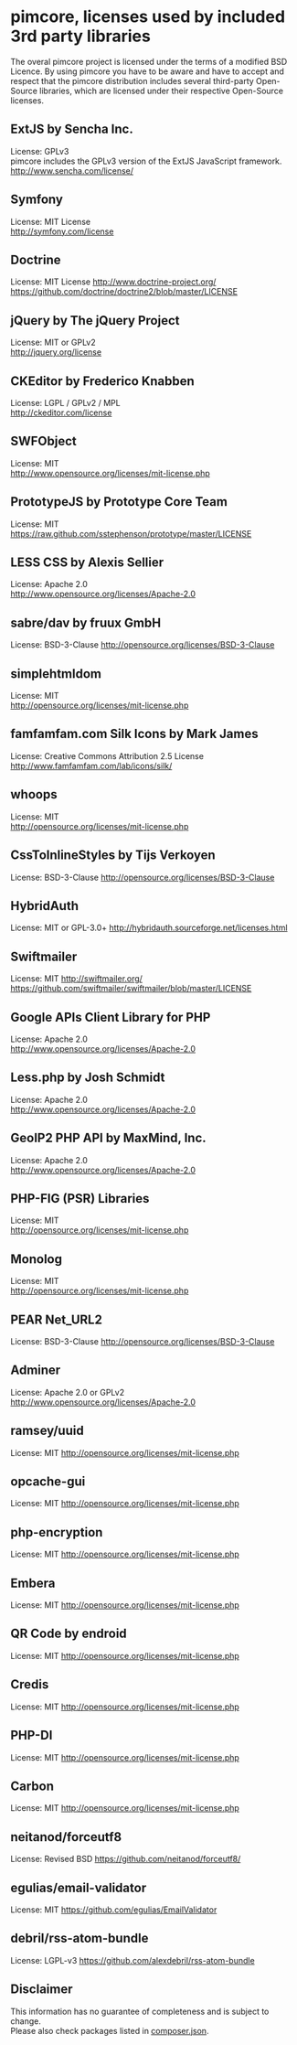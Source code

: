 # pimcore, licenses used by included 3rd party libraries

The overal pimcore project is licensed under the terms of a modified BSD Licence. By using pimcore you have to be aware and have to accept and respect that the pimcore distribution includes several third-party Open-Source libraries, which are licensed under their respective Open-Source licenses.


## ExtJS by Sencha Inc.
License: GPLv3  
pimcore includes the GPLv3 version of the ExtJS JavaScript framework.  
http://www.sencha.com/license/  

## Symfony 
License: MIT License  
http://symfony.com/license

## Doctrine
License: MIT License
http://www.doctrine-project.org/
https://github.com/doctrine/doctrine2/blob/master/LICENSE

## jQuery by The jQuery Project
License: MIT or GPLv2  
http://jquery.org/license

## CKEditor by Frederico Knabben
License: LGPL / GPLv2 / MPL  
http://ckeditor.com/license

## SWFObject
License: MIT  
http://www.opensource.org/licenses/mit-license.php

## PrototypeJS by Prototype Core Team
License: MIT  
https://raw.github.com/sstephenson/prototype/master/LICENSE

## LESS CSS by Alexis Sellier
License: Apache 2.0  
http://www.opensource.org/licenses/Apache-2.0

## sabre/dav by fruux GmbH
License: BSD-3-Clause
http://opensource.org/licenses/BSD-3-Clause

## simplehtmldom
License: MIT  
http://opensource.org/licenses/mit-license.php

## famfamfam.com Silk Icons by Mark James
License: Creative Commons Attribution 2.5 License 
http://www.famfamfam.com/lab/icons/silk/

## whoops 
License: MIT  
http://opensource.org/licenses/mit-license.php 

## CssToInlineStyles by Tijs Verkoyen
License: BSD-3-Clause
http://opensource.org/licenses/BSD-3-Clause

## HybridAuth
License: MIT or GPL-3.0+
http://hybridauth.sourceforge.net/licenses.html 

## Swiftmailer
License: MIT
http://swiftmailer.org/
https://github.com/swiftmailer/swiftmailer/blob/master/LICENSE

## Google APIs Client Library for PHP 
License: Apache 2.0  
http://www.opensource.org/licenses/Apache-2.0

## Less.php by Josh Schmidt 
License: Apache 2.0  
http://www.opensource.org/licenses/Apache-2.0

## GeoIP2 PHP API by MaxMind, Inc.
License: Apache 2.0  
http://www.opensource.org/licenses/Apache-2.0

## PHP-FIG (PSR) Libraries 
License: MIT  
http://opensource.org/licenses/mit-license.php

## Monolog
License: MIT  
http://opensource.org/licenses/mit-license.php

## PEAR Net_URL2 
License: BSD-3-Clause
http://opensource.org/licenses/BSD-3-Clause

## Adminer 
License: Apache 2.0 or GPLv2
http://www.opensource.org/licenses/Apache-2.0

## ramsey/uuid
License: MIT
http://opensource.org/licenses/mit-license.php

## opcache-gui
License: MIT
http://opensource.org/licenses/mit-license.php

## php-encryption
License: MIT
http://opensource.org/licenses/mit-license.php

## Embera
License: MIT
http://opensource.org/licenses/mit-license.php

## QR Code by endroid
License: MIT
http://opensource.org/licenses/mit-license.php

## Credis
License: MIT
http://opensource.org/licenses/mit-license.php

## PHP-DI
License: MIT
http://opensource.org/licenses/mit-license.php

## Carbon
License: MIT
http://opensource.org/licenses/mit-license.php

## neitanod/forceutf8
License: Revised BSD
https://github.com/neitanod/forceutf8/

## egulias/email-validator
License: MIT
https://github.com/egulias/EmailValidator

## debril/rss-atom-bundle
License: LGPL-v3
https://github.com/alexdebril/rss-atom-bundle

## Disclaimer 
This information has no guarantee of completeness and is subject to change.  
Please also check packages listed in [composer.json](composer.json). 
